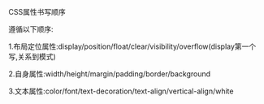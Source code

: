 CSS属性书写顺序

遵循以下顺序:

1.布局定位属性:display/position/float/clear/visibility/overflow(display第一个写,关系到模式)

2.自身属性:width/height/margin/padding/border/background

3.文本属性:color/font/text-decoration/text-align/vertical-align/white